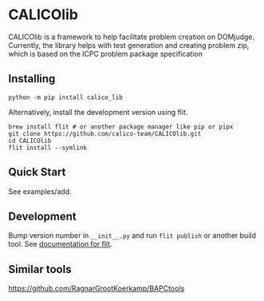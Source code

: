 # CALICOlib
CALICOlib is a framework to help facilitate problem creation on DOMjudge. Currently, the library helps with test generation and creating problem zip, which is based on the ICPC problem package specification

## Installing
```
python -m pip install calico_lib
```
Alternatively, install the development version using flit.
```
brew install flit # or another package manager like pip or pipx
git clone https://github.com/calico-team/CALICOlib.git
cd CALICOlib
flit install --symlink
```

## Quick Start
See examples/add.

## Development
Bump version number in `__init__.py` and run `flit publish` or another build tool. See [documentation for flit](https://flit.pypa.io/en/stable/).

## Similar tools
https://github.com/RagnarGrootKoerkamp/BAPCtools
